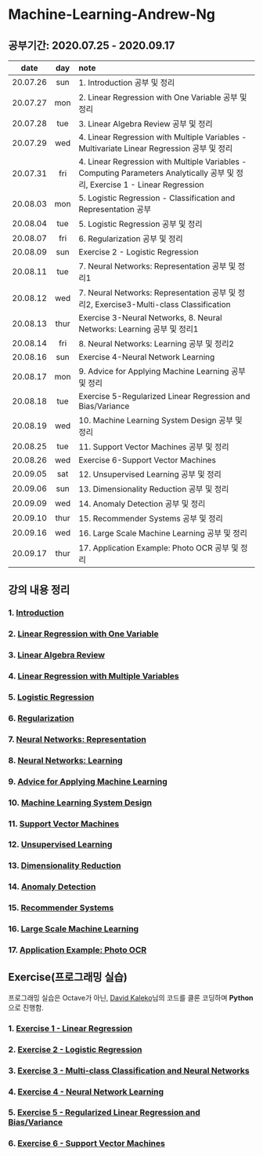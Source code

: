 # Machine-Learning-Andrew-Ng
## 공부기간: 2020.07.25 - 2020.09.17
|date|day|note|
|:-----:|:-----:|:------|
|20.07.26|sun|1. Introduction 공부 및 정리|
|20.07.27|mon|2. Linear Regression with One Variable 공부 및 정리|
|20.07.28|tue|3. Linear Algebra Review 공부 및 정리|
|20.07.29|wed|4. Linear Regression with Multiple Variables - Multivariate Linear Regression 공부 및 정리|
|20.07.31|fri|4. Linear Regression with Multiple Variables - Computing Parameters Analytically 공부 및 정리, Exercise 1 - Linear Regression|
|20.08.03|mon|5. Logistic Regression - Classification and Representation 공부|
|20.08.04|tue|5. Logistic Regression 공부 및 정리|
|20.08.07|fri|6. Regularization 공부 및 정리|
|20.08.09|sun|Exercise 2 - Logistic Regression|
|20.08.11|tue|7. Neural Networks: Representation 공부 및 정리1|
|20.08.12|wed|7. Neural Networks: Representation 공부 및 정리2, Exercise3-Multi-class Classification|
|20.08.13|thur|Exercise 3-Neural Networks, 8. Neural Networks: Learning 공부 및 정리1|
|20.08.14|fri|8. Neural Networks: Learning 공부 및 정리2|
|20.08.16|sun|Exercise 4-Neural Network Learning|
|20.08.17|mon|9. Advice for Applying Machine Learning 공부 및 정리|
|20.08.18|tue|Exercise 5-Regularized Linear Regression and Bias/Variance|
|20.08.19|wed|10. Machine Learning System Design 공부 및 정리|
|20.08.25|tue|11. Support Vector Machines 공부 및 정리|
|20.08.26|wed|Exercise 6-Support Vector Machines|
|20.09.05|sat|12. Unsupervised Learning 공부 및 정리|
|20.09.06|sun|13. Dimensionality Reduction 공부 및 정리|
|20.09.09|wed|14. Anomaly Detection 공부 및 정리|
|20.09.10|thur|15. Recommender Systems 공부 및 정리|
|20.09.16|wed|16. Large Scale Machine Learning 공부 및 정리|
|20.09.17|thur|17. Application Example: Photo OCR 공부 및 정리|
## 강의 내용 정리
### 1. [Introduction](https://github.com/hngyb/Data-Science/blob/master/Machine-Learning-Andrew-Ng/1.%20Introduction/1.%20Introduction.md "")
### 2. [Linear Regression with One Variable](https://github.com/hngyb/Data-Science/blob/master/Machine-Learning-Andrew-Ng/2.%20Linear%20Regression%20with%20One%20Variable/2.%20Linear%20Regression%20with%20One%20Variable.md "")
### 3. [Linear Algebra Review](https://github.com/hngyb/Data-Science/blob/master/Machine-Learning-Andrew-Ng/3.%20Linear%20Algebra%20Review/3.%20Linear%20Algebra%20Review.md "")
### 4. [Linear Regression with Multiple Variables](https://github.com/hngyb/Data-Science/blob/master/Machine-Learning-Andrew-Ng/4.%20Linear%20Regression%20with%20Multiple%20Variables/4.%20Linear%20Regression%20with%20Multiple%20Variables.md "")
### 5. [Logistic Regression](https://github.com/hngyb/Data-Science/blob/master/Machine-Learning-Andrew-Ng/5.%20Logistic%20Regression/5.%20Logistic%20Regression.md "")
### 6. [Regularization](https://github.com/hngyb/Data-Science/blob/master/Machine-Learning-Andrew-Ng/6.%20Regularization/6.%20Regularization.md "")
### 7. [Neural Networks: Representation](https://github.com/hngyb/Data-Science/blob/master/Machine-Learning-Andrew-Ng/7.%20Neural%20Networks:%20Representation/7.%20Neural%20Networks:%20Representation.md "")
### 8. [Neural Networks: Learning](https://github.com/hngyb/Data-Science/blob/master/Machine-Learning-Andrew-Ng/8.%20Neural%20Networks:%20Learning/8.%20Neural%20Networks:%20Learning.md "")
### 9. [Advice for Applying Machine Learning](https://github.com/hngyb/Data-Science/blob/master/Machine-Learning-Andrew-Ng/9.%20Advice%20for%20Applying%20Machine%20Learning/9.%20Advice%20for%20Applying%20Machine%20Learning.md "")
### 10. [Machine Learning System Design](https://github.com/hngyb/Data-Science/blob/master/Machine-Learning-Andrew-Ng/10.%20Machine%20Learning%20System%20Design/10.%20Machine%20Learning%20System%20Design.md "")
### 11. [Support Vector Machines](https://github.com/hngyb/Data-Science/blob/master/Machine-Learning-Andrew-Ng/11.%20Support%20Vector%20Machines/11.%20Support%20Vector%20Machines.md "")
### 12. [Unsupervised Learning](https://github.com/hngyb/Data-Science/blob/master/Machine-Learning-Andrew-Ng/12.%20Unsupervised%20Learning/12.%20Unsupervised%20Learning.md "")
### 13. [Dimensionality Reduction](https://github.com/hngyb/Data-Science/blob/master/Machine-Learning-Andrew-Ng/13.%20Dimensionality%20Reduction/13.%20Dimensionality%20Reduction.md)
### 14. [Anomaly Detection](https://github.com/hngyb/Data-Science/blob/master/Machine-Learning-Andrew-Ng/14.%20Anomaly%20Detection/14.%20Anomaly%20Detection.md)
### 15. [Recommender Systems](https://github.com/hngyb/Data-Science/blob/master/Machine-Learning-Andrew-Ng/15.%20Recommender%20Systems/15.%20Recommender%20Systems.md)
### 16. [Large Scale Machine Learning](https://github.com/hngyb/Data-Science/blob/master/Machine-Learning-Andrew-Ng/16.%20Large%20Scale%20Machine%20Learning/16.%20Large%20Scale%20Machine%20Learning.md)
### 17. [Application Example: Photo OCR](https://github.com/hngyb/Data-Science/blob/master/Machine-Learning-Andrew-Ng/17.%20Application%20Example:%20Photo%20OCR/17.%20Application%20Example:%20Photo%20OCR.md)

## Exercise(프로그래밍 실습)
프로그래밍 실습은 Octave가 아닌, [David Kaleko](https://github.com/kaleko/CourseraML "")님의 코드를 클론 코딩하며 __Python__ 으로 진행함.
### 1. [Exercise 1 - Linear Regression](https://github.com/hngyb/Data-Science/blob/master/Machine-Learning-Andrew-Ng/4.%20Linear%20Regression%20with%20Multiple%20Variables/Exercise1-Linear-Regression/Exercise1-Linear%20Regression.ipynb "")
### 2. [Exercise 2 - Logistic Regression](https://github.com/hngyb/Data-Science/blob/master/Machine-Learning-Andrew-Ng/5.%20Logistic%20Regression/Exercise2-Logistic-Regression/Exercise2-Logistic-Regression.ipynb "")
### 3. [Exercise 3 - Multi-class Classification and Neural Networks](https://github.com/hngyb/Data-Science/blob/master/Machine-Learning-Andrew-Ng/7.%20Neural%20Networks:%20Representation/Exercise3-Multi-class-Classification-and-Neural-Networks/Exercise3-Multi-class-Classification-and-Neural-Networks.ipynb "")
### 4. [Exercise 4 - Neural Network Learning](https://github.com/hngyb/Data-Science/blob/master/Machine-Learning-Andrew-Ng/8.%20Neural%20Networks:%20Learning/Exercise4-Neural-Network-Learning/Exercise4-Neural-Network-Learning.ipynb "")
### 5. [Exercise 5 - Regularized Linear Regression and Bias/Variance](https://github.com/hngyb/Data-Science/blob/master/Machine-Learning-Andrew-Ng/9.%20Advice%20for%20Applying%20Machine%20Learning/Exercise5-Regularized-Linear-Regression-and_BiasVariance/Exercise5-Regularized-Linear-Regression-and_BiasVariance.ipynb "")
### 6. [Exercise 6 - Support Vector Machines](https://github.com/hngyb/Data-Science/blob/master/Machine-Learning-Andrew-Ng/11.%20Support%20Vector%20Machines/Exercise6-Support-Vector-Machines/Exercise6-Support-Vector-Machines.ipynb)
